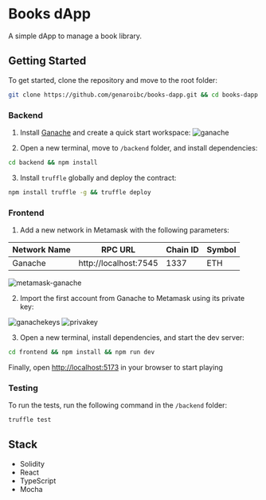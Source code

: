 # Books dApp

A simple dApp to manage a book library.

## Getting Started

To get started, clone the repository and move to the root folder:

```bash
git clone https://github.com/genaroibc/books-dapp.git && cd books-dapp
```

### Backend

1. Install [Ganache](https://trufflesuite.com/ganache/) and create a quick start workspace:
   ![ganache](https://github.com/genaroibc/books-dapp/assets/98661193/4314542a-c1a4-46ff-8528-2feabe10e34b)

2. Open a new terminal, move to `/backend` folder, and install dependencies:

```bash
cd backend && npm install
```

3. Install `truffle` globally and deploy the contract:

```bash
npm install truffle -g && truffle deploy
```

### Frontend

1. Add a new network in Metamask with the following parameters:

| Network Name | RPC URL               | Chain ID | Symbol |
| ------------ | --------------------- | -------- | ------ |
| Ganache      | http://localhost:7545 | 1337     | ETH    |

![metamask-ganache](https://github.com/genaroibc/books-dapp/assets/98661193/c98cbdd4-88d9-4af3-8cca-dca3b98bf5e8)

2. Import the first account from Ganache to Metamask using its private key:

![ganachekeys](https://github.com/genaroibc/books-dapp/assets/98661193/6e9cb3da-5130-4eef-a8c1-7cd2c8bbc655)
![privakey](https://github.com/genaroibc/books-dapp/assets/98661193/0a7266b5-c6ec-4fd5-8629-fb10e39d0056)

3. Open a new terminal, install dependencies, and start the dev server:

```bash
cd frontend && npm install && npm run dev
```

Finally, open [http://localhost:5173](http://localhost:5173) in your browser to start playing

### Testing

To run the tests, run the following command in the `/backend` folder:

```bash
truffle test
```

## Stack

- Solidity
- React
- TypeScript
- Mocha
